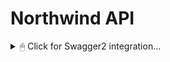 # Northwind API


<details>
  <summary>🖱 Click for Swagger2 integration...</summary><br>

##### 1. Adding the Maven Dependency

Maven projemize eklemek için pom.xml dosyasında bir bağımlılığa ihtiyacımız var

```xml
<dependency>
 <groupId>io.springfox</groupId>
 <artifactId>springfox-swagger2</artifactId>
 <version>2.9.2</version>
</dependency>
```

##### 2. Swagger UI - Enabling Springfox's Swagger UI

Swagger UI, Swagger tarafından oluşturulan API belgeleriyle kullanıcı etkileşimini çok daha kolay hale getiren yerleşik bir çözümdür Ve Swagger kullanıcı arayüzünü kullanmak için ek bir Maven bağımlılığı eklememiz gerekmekte bu yüzden projemizin pom.xml'ine ekliyoruz.

```xml
<dependency>
    <groupId>io.springfox</groupId>
    <artifactId>springfox-swagger-ui</artifactId>
    <version>2.9.2</version>
</dependency>
```

- > pom.xml'in son hali aşağıdaki gibi olmalıdır.

![xmlFile3](https://user-images.githubusercontent.com/49093196/119268687-c10dec80-bbfc-11eb-9d51-cf6b498d3b9e.png)

##### 3. Java Configuration

Tüm API'miz için belgeleri Swagger aracılığıyla kullanıma sunacak olan yapılandrımadır
Bu methodun amacı; Springboot projemizdeki <strong>@Bean</strong> anotasyonunu gördüğü zaman belleğe yerleştiriyor ve daha sonra Controller paketlerimizdeki requesthandleri bulup dökumante hale getiriyor.

```java
    @Bean
    public Docket api() {
        return new Docket(DocumentationType.SWAGGER_2)
          .select()
          .apis(RequestHandlerSelectors.any())
          .paths(PathSelectors.any())
          .build();
    }
```
java kodunu MainApplication.java classındaki main methodunun altına tanımlıyoruz.
##### Son olarak
Application class'ımıza <strong>@EnableSwagger2</strong> anotasyonu ile aktif hale getiriyoruz.
<hr>

### Ve artık Swagger kullanıma hazır ✅
```
http://localhost:8080/swagger-ui.html
```

![responseBody](https://user-images.githubusercontent.com/49093196/119269467-8443f480-bc00-11eb-842d-84d0073bd16c.jpg)
<hr>

![swagger2_](https://user-images.githubusercontent.com/49093196/119268766-12b67700-bbfd-11eb-94e7-cace39e44a0f.jpg)
<hr>
</details>
